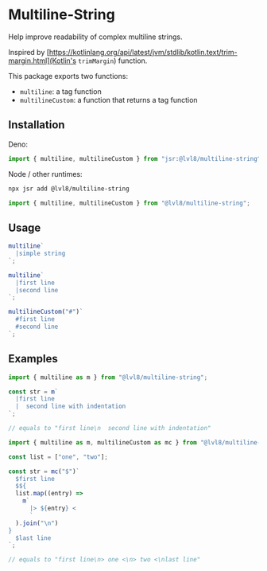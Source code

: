 # Multiline-String

Help improve readability of complex multiline strings.

Inspired by
[https://kotlinlang.org/api/latest/jvm/stdlib/kotlin.text/trim-margin.html](Kotlin's
`trimMargin`) function.

This package exports two functions:

- `multiline`: a tag function
- `multilineCustom`: a function that returns a tag function

## Installation

Deno:

```ts
import { multiline, multilineCustom } from "jsr:@lvl8/multiline-string^0.1.1";
```

Node / other runtimes:

```sh
npx jsr add @lvl8/multiline-string
```

```ts
import { multiline, multilineCustom } from "@lvl8/multiline-string";
```

## Usage

```ts
multiline`
  |simple string
`;
```

```ts
multiline`
  |first line
  |second line
`;
```

```ts
multilineCustom("#")`
  #first line
  #second line
`;
```

## Examples

```ts
import { multiline as m } from "@lvl8/multiline-string";

const str = m`
  |first line
  |  second line with indentation
`;

// equals to "first line\n  second line with indentation"
```

```ts
import { multiline as m, multilineCustom as mc } from "@lvl8/multiline-string";

const list = ["one", "two"];

const str = mc("$")`
  $first line
  $${
  list.map((entry) =>
    m`
      |> ${entry} <
      `
  ).join("\n")
}
  $last line
`;

// equals to "first line\n> one <\n> two <\nlast line"
```
